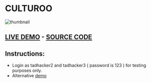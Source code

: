 # **CULTUROO**
![thumbnail](https://user-images.githubusercontent.com/26378494/31123037-30dcc1f0-a836-11e7-8df8-162a74f8f45d.png)
## [LIVE DEMO](https://chrisjim316.github.io/Culturoo/)    -     [SOURCE CODE](https://github.com/chrisjim316/Culturoo)


## Instructions: 
* Login as tadhacker2 and tadhacker3 ( password is 123 ) for testing purposes only. 
* Alternative [demo](https://user-images.githubusercontent.com/26378494/31124870-2a1cc632-a83e-11e7-87d1-45fb9f7414e8.gif)
